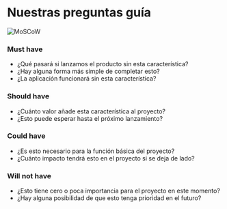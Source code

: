 # Nuestras preguntas guía

![MoSCoW](https://lh3.googleusercontent.com/proxy/8_7JlbFWqDX1xIJ-BUU1Q2ALogXYdnbS7SmLtYIG6ZBX4gGtcAA5Atqyq9H1FTS9_7W3P9CYatJgAh1GCDkL1j87qH0GSb2N0pz0mklm4QbFWHOgpW1-OleTOD5aPF4y)

### Must have

- ¿Qué pasará si lanzamos el producto sin esta característica?
- ¿Hay alguna forma más simple de completar esto?
- ¿La aplicación funcionará sin esta característica?

### Should have

- ¿Cuánto valor añade esta característica al proyecto?
- ¿Esto puede esperar hasta el próximo lanzamiento?

### Could have

- ¿Es esto necesario para la función básica del proyecto?
- ¿Cuánto impacto tendrá esto en el proyecto si se deja de lado?

### Will not have

- ¿Esto tiene cero o poca importancia para el proyecto en este momento?
- ¿Hay alguna posibilidad de que esto tenga prioridad en el futuro?
